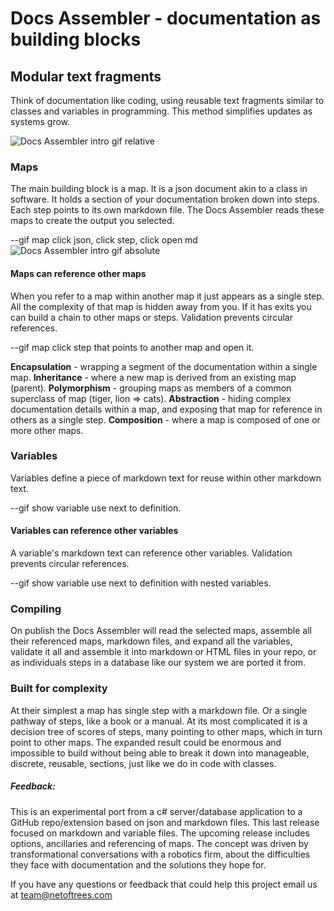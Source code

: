 
# Docs Assembler - documentation as building blocks

## Modular text fragments
Think of documentation like coding, using reusable text fragments similar to classes and variables in programming. This method simplifies updates as systems grow.

![Docs Assembler intro gif relative](./assets/DocsAssemblerIntro-Aug24-2.gif)

### Maps
The main building block is a map. It is a json document akin to a class in software. It holds a section of your documentation broken down into steps. Each step points to its own markdown file. The Docs Assembler reads these maps to create the output you selected.

--gif map click json, click step, click open md
![Docs Assembler intro gif absolute](https://muddyspud.github.io/assets/DocsAssemblerIntro-Aug24-2.gif)

#### Maps can reference other maps
When you refer to a map within another map it just appears as a single step. All the complexity of that map is hidden away from you. If it has exits you can build a chain to other maps or steps. Validation prevents circular references.

--gif map click step that points to another map and open it.

**Encapsulation** - wrapping a segment of the documentation within a single map. 
**Inheritance** - where a new map is derived from an existing map (parent).
**Polymorphism** - grouping maps as members of a common superclass of map (tiger, lion => cats).
**Abstraction** - hiding complex documentation details within a map, and exposing that map for reference in others as a single step.
**Composition** - where a map is composed of one or more other maps. 


### Variables
Variables define a piece of markdown text for reuse within other markdown text. 

--gif show variable use next to definition.

#### Variables can reference other variables
A variable's markdown text can reference other variables. Validation prevents circular references.

--gif show variable use next to definition with nested variables.


### Compiling
On publish the Docs Assembler will read the selected maps, assemble all their referenced maps, markdown files, and expand all the variables, validate it all and assemble it into markdown or HTML files in your repo, or as individuals steps in a database like our system we are ported it from.


### Built for complexity
At their simplest a map has single step with a markdown file. Or a single pathway of steps, like a book or a manual. At its most complicated it is a decision tree of scores of steps, many pointing to other maps, which in turn point to other maps. The expanded result could be enormous and impossible to build without being able to break it down into manageable, discrete, reusable, sections, just like we do in code with classes.

##### Feedback:

This is an experimental port from a c# server/database application to a GitHub repo/extension based on json and markdown files.
This last release focused on markdown and variable files. 
The upcoming release includes options, ancillaries and referencing of maps.
The concept was driven by transformational conversations with a robotics firm, about the difficulties they face with documentation and the solutions they hope for.

If you have any questions or feedback that could help this project email us at team@netoftrees.com 

